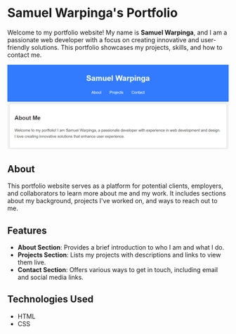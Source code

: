 # Samuel Warpinga's Portfolio

Welcome to my portfolio website! My name is **Samuel Warpinga**, and I am a passionate web developer with a focus on creating innovative and user-friendly solutions. This portfolio showcases my projects, skills, and how to contact me.

![](./index.png)

## About

This portfolio website serves as a platform for potential clients, employers, and collaborators to learn more about me and my work. It includes sections about my background, projects I've worked on, and ways to reach out to me.

## Features

- **About Section**: Provides a brief introduction to who I am and what I do.
- **Projects Section**: Lists my projects with descriptions and links to view them live.
- **Contact Section**: Offers various ways to get in touch, including email and social media links.

## Technologies Used

- HTML
- CSS